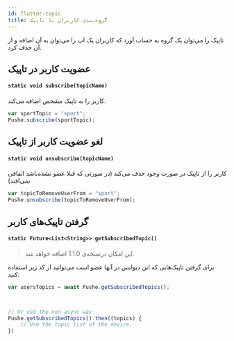 ```yaml
---
id: flutter-topic
title: گروه‌بندی کاربران با تاپیک
---
```


تاپیک را می‌توان یک گروه به حساب آورد که کاربران یک اپ را می‌توان به آن اضافه و از آن حذف کرد.

## عضویت کاربر در تاپیک


<div dir='ltr'>

#### `static void subscribe(topicName)`

</div>

کاربر را به تاپیک‌ مشخص اضافه می‌کند.

```js
var sportTopic = "sport";
Pushe.subscribe(sportTopic);
```

## لغو عضویت کاربر از تاپیک

<div dir='ltr'>

#### `static void unsubscribe(topicName)`

</div>

کاربر را از تاپیک در صورت وجود حذف می‌کند (در صورتی که قبلا عضو نشده‌باشد اتفاقی نمی‌افتد)

```js
var topicToRemoveUserFrom = "sport";
Pushe.unsubscribe(topicToRemoveUserFrom);
```

## گرفتن تاپیک‌های کاربر

<div dir='ltr'>

#### `static Future<List<String>> getSubscribedTopic()`

</div>

> این امکان درنسخه‌ی 1.1.0 اضافه خواهد شد.

برای گرفتن تاپیک‌هایی که این دیوایس در آنها عضو است می‌توانید از کد زیر استفاده کنید:

```js
var usersTopics = await Pushe.getSubscribedTopics();



// Or use the non-async way
Pushe.getSubscribedTopics().then((topics) {
    // Use the topic list of the device.
})
```